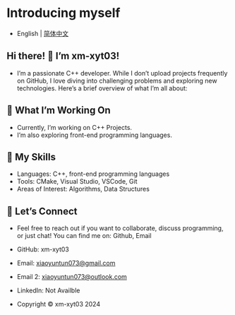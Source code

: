 # Introducing myself

* English | [简体中文](README-CN.md)

## Hi there! 👋 I’m xm-xyt03!
* I’m a passionate C++ developer. While I don’t upload projects frequently on GitHub, I love diving into challenging problems and exploring new technologies. Here’s a brief overview of what I’m all about:

## 🔭 What I’m Working On
* Currently, I’m working on C++ Projects.
* I’m also exploring front-end programming languages.
## 🌱 My Skills
* Languages: C++, front-end programming languages
* Tools: CMake, Visual Studio, VSCode, Git
* Areas of Interest: Algorithms, Data Structures
## 💬 Let’s Connect
* Feel free to reach out if you want to collaborate, discuss programming, or just chat! You can find me on: Github, Email

* GitHub: xm-xyt03
* Email: xiaoyuntun073@gmail.com
* Email 2: xiaoyuntun073@outlook.com
* LinkedIn: Not Availble

* Copyright © xm-xyt03 2024
